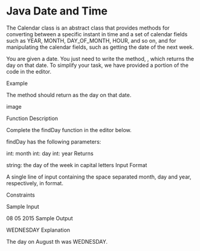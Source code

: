 <h1>Java Date and Time</h1>



The Calendar class is an abstract class that provides methods for converting between a specific instant in time and a set of calendar fields such as YEAR, MONTH, DAY_OF_MONTH, HOUR, and so on, and for manipulating the calendar fields, such as getting the date of the next week.

You are given a date. You just need to write the method, , which returns the day on that date. To simplify your task, we have provided a portion of the code in the editor.

Example



The method should return  as the day on that date.

image

Function Description

Complete the findDay function in the editor below.

findDay has the following parameters:

int: month
int: day
int: year
Returns

string: the day of the week in capital letters
Input Format

A single line of input containing the space separated month, day and year, respectively, in    format.

Constraints

Sample Input

08 05 2015
Sample Output

WEDNESDAY
Explanation

The day on August th  was WEDNESDAY.